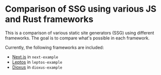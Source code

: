 # Comparison of SSG using various JS and Rust frameworks

This is a comparison of various static site generators (SSG) using different frameworks. The goal is to compare what's possible in each framework.

Currently, the following frameworks are included:

- [Next.js](https://nextjs.org/docs) in `next-example`
- [Leptos](https://book.leptos.dev) in `leptos-example`
- [Dioxus](https://dioxuslabs.com/learn/0.5/) in `dioxus-example`
